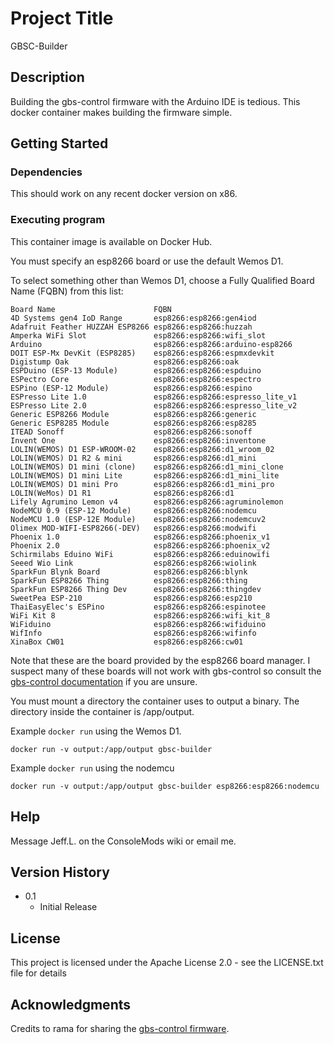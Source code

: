 # Project Title

GBSC-Builder

## Description

Building the gbs-control firmware with the Arduino IDE is tedious. This docker
container makes building the firmware simple.

## Getting Started

### Dependencies

This should work on any recent docker version on x86.

### Executing program

This container image is available on Docker Hub.

You must specify an esp8266 board or use the default Wemos D1.

To select something other than Wemos D1, choose a Fully Qualified Board Name (FQBN) from
this list:

```
Board Name                      FQBN
4D Systems gen4 IoD Range       esp8266:esp8266:gen4iod
Adafruit Feather HUZZAH ESP8266 esp8266:esp8266:huzzah
Amperka WiFi Slot               esp8266:esp8266:wifi_slot
Arduino                         esp8266:esp8266:arduino-esp8266
DOIT ESP-Mx DevKit (ESP8285)    esp8266:esp8266:espmxdevkit
Digistump Oak                   esp8266:esp8266:oak
ESPDuino (ESP-13 Module)        esp8266:esp8266:espduino
ESPectro Core                   esp8266:esp8266:espectro
ESPino (ESP-12 Module)          esp8266:esp8266:espino
ESPresso Lite 1.0               esp8266:esp8266:espresso_lite_v1
ESPresso Lite 2.0               esp8266:esp8266:espresso_lite_v2
Generic ESP8266 Module          esp8266:esp8266:generic
Generic ESP8285 Module          esp8266:esp8266:esp8285
ITEAD Sonoff                    esp8266:esp8266:sonoff
Invent One                      esp8266:esp8266:inventone
LOLIN(WEMOS) D1 ESP-WROOM-02    esp8266:esp8266:d1_wroom_02
LOLIN(WEMOS) D1 R2 & mini       esp8266:esp8266:d1_mini
LOLIN(WEMOS) D1 mini (clone)    esp8266:esp8266:d1_mini_clone
LOLIN(WEMOS) D1 mini Lite       esp8266:esp8266:d1_mini_lite
LOLIN(WEMOS) D1 mini Pro        esp8266:esp8266:d1_mini_pro
LOLIN(WeMos) D1 R1              esp8266:esp8266:d1
Lifely Agrumino Lemon v4        esp8266:esp8266:agruminolemon
NodeMCU 0.9 (ESP-12 Module)     esp8266:esp8266:nodemcu
NodeMCU 1.0 (ESP-12E Module)    esp8266:esp8266:nodemcuv2
Olimex MOD-WIFI-ESP8266(-DEV)   esp8266:esp8266:modwifi
Phoenix 1.0                     esp8266:esp8266:phoenix_v1
Phoenix 2.0                     esp8266:esp8266:phoenix_v2
Schirmilabs Eduino WiFi         esp8266:esp8266:eduinowifi
Seeed Wio Link                  esp8266:esp8266:wiolink
SparkFun Blynk Board            esp8266:esp8266:blynk
SparkFun ESP8266 Thing          esp8266:esp8266:thing
SparkFun ESP8266 Thing Dev      esp8266:esp8266:thingdev
SweetPea ESP-210                esp8266:esp8266:esp210
ThaiEasyElec's ESPino           esp8266:esp8266:espinotee
WiFi Kit 8                      esp8266:esp8266:wifi_kit_8
WiFiduino                       esp8266:esp8266:wifiduino
WifInfo                         esp8266:esp8266:wifinfo
XinaBox CW01                    esp8266:esp8266:cw01
```

Note that these are the board provided by the esp8266 board manager. I suspect
many of these boards will not work with gbs-control so consult the [gbs-control
documentation](https://ramapcsx2.github.io/gbs-control/) if you are unsure.

You must mount a directory the container uses to output a binary. The directory
inside the container is /app/output.


Example `docker run` using the Wemos D1.
```
docker run -v output:/app/output gbsc-builder
```

Example `docker run` using the nodemcu
```
docker run -v output:/app/output gbsc-builder esp8266:esp8266:nodemcu
```

## Help

Message Jeff.L. on the ConsoleMods wiki or email me.


## Version History

* 0.1
    * Initial Release

## License

This project is licensed under the Apache License 2.0 - see the LICENSE.txt file for details

## Acknowledgments

Credits to rama for sharing the [gbs-control firmware](https://github.com/ramapcsx2/gbs-control).
